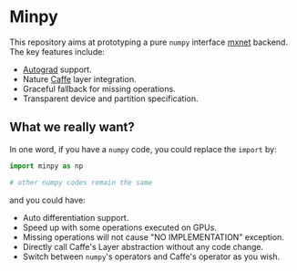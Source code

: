 # Minpy

This repository aims at prototyping a pure `numpy` interface [mxnet](https://github.com/dmlc/mxnet) backend. The key features include:

* [Autograd](https://github.com/HIPS/autograd) support.
* Nature [Caffe](https://github.com/BVLC/caffe) layer integration.
* Graceful fallback for missing operations.
* Transparent device and partition specification.

What we really want?
-------------------
In one word, if you have a `numpy` code, you could replace the `import` by:
```python
import minpy as np

# other numpy codes remain the same
```

and you could have:
* Auto differentiation support.
* Speed up with some operations executed on GPUs.
* Missing operations will not cause "NO IMPLEMENTATION" exception.
* Directly call Caffe's Layer abstraction without any code change.
* Switch between `numpy`'s operators and Caffe's operator as you wish.
